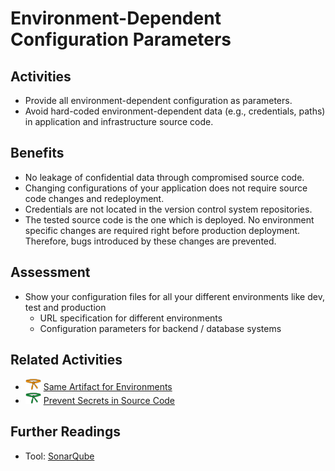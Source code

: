 # Environment-Dependent Configuration Parameters

## Activities

- Provide all environment-dependent configuration as parameters.
- Avoid hard-coded environment-dependent data (e.g., credentials, paths) in application and infrastructure source code.

## Benefits

- No leakage of confidential data through compromised source code.
- Changing configurations of your application does not require source code changes and redeployment.
- Credentials are not located in the version control system repositories.
- The tested source code is the one which is deployed. No environment specific changes are required right before production deployment. Therefore, bugs introduced by these changes are prevented.

## Assessment

- Show your configuration files for all your different environments like dev, test and production
  - URL specification for different environments
  - Configuration parameters for backend / database systems

## Related Activities

- [<img src="https://raw.githubusercontent.com/AppSecure-nrw/security-belts/assets/belt-img/03_security-belt-orange.svg" width="25" />](#) [Same Artifact for Environments](../orange/same-artifact-for-environments.md)
- [<img src="https://raw.githubusercontent.com/AppSecure-nrw/security-belts/assets/belt-img/04_security-belt-green.svg" width="25" />](#) [Prevent Secrets in Source Code](../green/prevent-secrets-in-source-code.md)

## Further Readings

- Tool: [SonarQube](https://www.sonarqube.org/)
